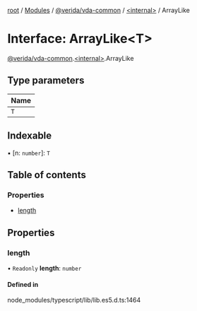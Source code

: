 [root](../README.md) / [Modules](../modules.md) / [@verida/vda-common](../modules/verida_vda_common.md) / [<internal\>](../modules/verida_vda_common._internal_.md) / ArrayLike

# Interface: ArrayLike<T\>

[@verida/vda-common](../modules/verida_vda_common.md).[<internal\>](../modules/verida_vda_common._internal_.md).ArrayLike

## Type parameters

| Name |
| :------ |
| `T` |

## Indexable

▪ [n: `number`]: `T`

## Table of contents

### Properties

- [length](verida_vda_common._internal_.ArrayLike.md#length)

## Properties

### length

• `Readonly` **length**: `number`

#### Defined in

node_modules/typescript/lib/lib.es5.d.ts:1464
